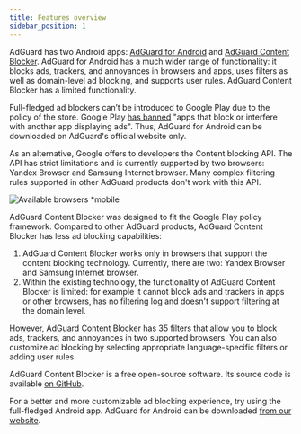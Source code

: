 ```yaml
---
title: Features overview
sidebar_position: 1
---
```


AdGuard has two Android apps: [AdGuard for Android](https://adguard.com/adguard-android/overview.html) and [AdGuard Content Blocker](https://adguard.com/adguard-content-blocker/overview.html). AdGuard for Android has a much wider range of functionality: it blocks ads, trackers, and annoyances in browsers and apps, uses filters as well as domain-level ad blocking, and supports user rules. AdGuard Content Blocker has a limited functionality.

Full-fledged ad blockers can’t be introduced to Google Play due to the policy of the store. Google Play [has banned](https://adguard.com/en/blog/google-removes-adguard-android-app-google-play.html) "apps that block or interfere with another app displaying ads". Thus, AdGuard for Android can be downloaded on AdGuard's official website only.

As an alternative, Google offers to developers the Content blocking API. The API has strict limitations and is currently supported by two browsers: Yandex Browser and Samsung Internet browser. Many complex filtering rules supported in other AdGuard products don't work with this API.

![Available browsers *mobile](https://cdn.adtidy.org/content/Kb/ad_blocker/content_blocker/content_blocker.png)

AdGuard Content Blocker was designed to fit the Google Play policy framework. Compared to other AdGuard products, AdGuard Content Blocker has less ad blocking capabilities:

1. AdGuard Content Blocker works only in browsers that support the content blocking technology. Currently, there are two: Yandex Browser and Samsung Internet browser.  
2. Within the existing technology, the functionality of AdGuard Content Blocker is limited: for example it cannot block ads and trackers in apps or other browsers, has no filtering log and doesn't support filtering at the domain level.

However, AdGuard Content Blocker has 35 filters that allow you to block ads, trackers, and annoyances in two supported browsers. You can also customize ad blocking by selecting appropriate language-specific filters or adding user rules.

AdGuard Content Blocker is a free open-source software. Its source code is available [on GitHub](https://github.com/AdguardTeam/ContentBlocker).

For a better and more customizable ad blocking experience, try using the full-fledged Android app. AdGuard for Android can be downloaded [from our website](https://adguard.com/adguard-android/overview.html).